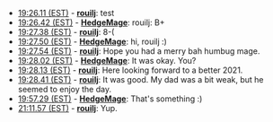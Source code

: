* <a href="#19:26.11" id="19:26.11">19:26.11 (EST)</a> - __[rouilj](https://github.com/rouilj)__: test
* <a href="#19:26.42" id="19:26.42">19:26.42 (EST)</a> - __[HedgeMage](https://github.com/HedgeMage)__: rouilj: B+
* <a href="#19:27.38" id="19:27.38">19:27.38 (EST)</a> - __[rouilj](https://github.com/rouilj)__: 8-(
* <a href="#19:27.50" id="19:27.50">19:27.50 (EST)</a> - __[HedgeMage](https://github.com/HedgeMage)__: hi, rouilj :)
* <a href="#19:27.54" id="19:27.54">19:27.54 (EST)</a> - __[rouilj](https://github.com/rouilj)__: Hope you had a merry bah humbug mage.
* <a href="#19:28.02" id="19:28.02">19:28.02 (EST)</a> - __[HedgeMage](https://github.com/HedgeMage)__: It was okay.  You?
* <a href="#19:28.13" id="19:28.13">19:28.13 (EST)</a> - __[rouilj](https://github.com/rouilj)__: Here looking forward to a better 2021.
* <a href="#19:28.41" id="19:28.41">19:28.41 (EST)</a> - __[rouilj](https://github.com/rouilj)__: It was good. My dad was a bit weak, but he seemed to enjoy the day.
* <a href="#19:57.29" id="19:57.29">19:57.29 (EST)</a> - __[HedgeMage](https://github.com/HedgeMage)__: That's something :)
* <a href="#21:11.57" id="21:11.57">21:11.57 (EST)</a> - __[rouilj](https://github.com/rouilj)__: Yup.
